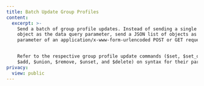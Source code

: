 ```yaml
---
title: Batch Update Group Profiles
content:
  excerpt: >-
    Send a batch of group profile updates. Instead of sending a single JSON
    object as the data query parameter, send a JSON list of objects as the data
    parameter of an application/x-www-form-urlencoded POST or GET request body.


    Refer to the respective group profile update commands ($set, $set_once,
    $add, $union, $remove, $unset, and $delete) on syntax for their parameters.
privacy:
  view: public
---
```


